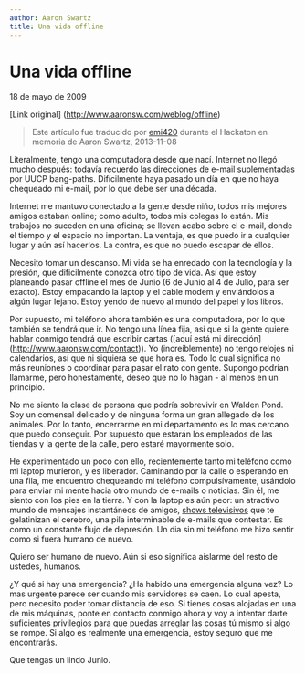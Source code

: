 ```yaml
---
author: Aaron Swartz
title: Una vida offline
---
```


Una vida offline
================

18 de mayo de 2009

[Link original] (http://www.aaronsw.com/weblog/offline)

> Este artículo fue traducido por [emi420](https://github.com/emi420)
> durante el Hackaton en memoria de Aaron Swartz, 2013-11-08

Literalmente, tengo una computadora desde que nací. Internet no llegó
mucho después: todavía recuerdo las direcciones de e-mail suplementadas
por UUCP bang-paths. Difícilmente haya pasado un día en que no haya
chequeado mi e-mail, por lo que debe ser una década.

Internet me mantuvo conectado a la gente desde niño, todos mis mejores
amigos estaban online; como adulto, todos mis colegas lo están. Mis
trabajos no suceden en una oficina; se llevan acabo sobre el e-mail,
donde el tiempo y el espacio no importan. La ventaja, es que puedo ir a
cualquier lugar y aún así hacerlos. La contra, es que no puedo escapar
de ellos.

Necesito tomar un descanso. Mi vida se ha enredado con la tecnología y
la presión, que dificilmente conozca otro tipo de vida. Así que estoy
planeando pasar offline el mes de Junio (6 de Junio al 4 de Julio, para
ser exacto). Estoy empacando la laptop y el cable modem y enviándolos
a algún lugar lejano. Estoy yendo de nuevo al mundo del papel y los
libros.

Por supuesto, mi teléfono ahora también es una computadora, por lo
que también se tendrá que ir. No tengo una línea fija, asi que si la
gente quiere hablar conmigo tendrá que escribir cartas ([aquí está mi
dirección] (http://www.aaronsw.com/contact)). Yo (increíblemente) no
tengo relojes ni calendarios, así que ni siquiera se que hora es. Todo
lo cual significa no más reuniones o coordinar para pasar el rato con
gente. Supongo podrían llamarme, pero honestamente, deseo que no lo
hagan - al menos en un principio.

No me siento la clase de persona que podría sobrevivir en Walden
Pond. Soy un comensal delicado y de ninguna forma un gran allegado de 
los animales.
Por lo tanto, encerrarme en mi departamento es lo mas cercano que puedo
conseguir. Por supuesto que estarán los empleados de las tiendas y la
gente de la calle, pero estaré mayormente solo.

He experimentado un poco con ello, recientemente tanto mi teléfono
como mi laptop murieron, y es liberador. Caminando por la calle
o esperando en una fila, me encuentro chequeando mi teléfono
compulsívamente, usándolo para enviar mi mente hacia otro mundo de
e-mails o noticias. Sin él, me siento con los pies en la tierra. Y con
la laptop es aún peor: un atractivo mundo de mensajes instantáneos de
amigos, [shows televisivos](http://www.hulu.com/watch/58538/) que te
gelatinizan el cerebro, una pila interminable de e-mails que contestar.
Es como un constante flujo de depresión. Un dia sin mi teléfono me hizo
sentir como si fuera humano de nuevo.

Quiero ser humano de nuevo. Aún si eso significa aislarme del resto de
ustedes, humanos.

¿Y qué si hay una emergencia? ¿Ha habido una emergencia alguna vez?  Lo
mas urgente parece ser cuando mis servidores se caen. Lo cual apesta,
pero necesito poder tomar distancia de eso. Si tienes cosas alojadas en
una de mis máquinas, ponte en contacto conmigo ahora y voy a intentar
darte suficientes privilegios para que puedas arreglar las cosas tú 
mismo si algo se rompe. Si algo es realmente una emergencia, estoy
seguro que me encontrarás.

Que tengas un lindo Junio.
